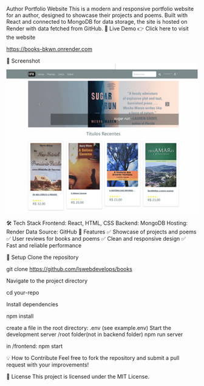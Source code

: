 Author Portfolio Website
This is a modern and responsive portfolio website for an author, designed to showcase their projects and poems. Built with React and connected to MongoDB for data storage, the site is hosted on Render with data fetched from GitHub.
🚀 Live Demo
👉 Click here to visit the website

https://books-bkwn.onrender.com


📸 Screenshot
![Website](https://github.com/lswebdevelops/books/blob/master/uploads/screenshot_hw.png)

🛠️ Tech Stack
Frontend: React, HTML, CSS
Backend: MongoDB
Hosting: Render
Data Source: GitHub
🎯 Features
✅ Showcase of projects and poems
✅ User reviews for books and poems
✅ Clean and responsive design
✅ Fast and reliable performance


📂 Setup
Clone the repository


git clone https://github.com/lswebdevelops/books

Navigate to the project directory

cd your-repo

Install dependencies


npm install

create a file in the root directory: .env (see example.env)
Start the development server
/root folder(not in backend folder) 
npm run server

in /frontend:
npm start


💡 How to Contribute
Feel free to fork the repository and submit a pull request with your improvements!


📄 License
This project is licensed under the MIT License.

